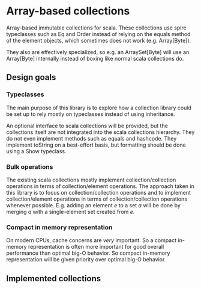 # Array-based collections

Array-based immutable collections for scala. These collections use spire typeclasses such as Eq and Order instead of relying on the equals method of the element objects, which sometimes does not work (e.g. Array[Byte]).

They also are effectively specialized, so e.g. an ArraySet[Byte] will use an Array[Byte] internally instead of boxing like normal scala collections do.

## Design goals

### Typeclasses

The main purpose of this library is to explore how a collection library could be set up to rely mostly on
typeclasses instead of using inheritance.

An optional interface to scala collections will be provided, but the collections itself are not integrated
into the scala collections hierarchy. They do not even implement methods such as equals and hashcode.
They implement toString on a best-effort basis, but formatting should be done using a Show typeclass.

### Bulk operations

The existing scala collections mostly implement collection/collection operations in terms of
collection/element operations. The approach taken in this library is to focus on collection/collection
operations and to implement collection/element operations in terms of collection/collection operations
whenever possible. E.g. adding an element *e* to a set *a* will be done by merging *a* with a
single-element set created from *e*.

### Compact in memory representation

On modern CPUs, cache concerns are *very* important. So a compact in-memory representation is often more 
important for good overall performance than optimal big-O behavior. So compact in-memory representation
will be given priority over optimal big-O behavior.

## Implemented collections
